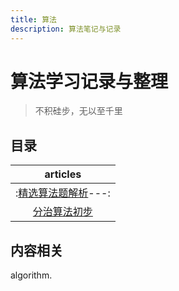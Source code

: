 ```yaml
---
title: 算法
description: 算法笔记与记录
---
```


# 算法学习记录与整理

> 不积硅步，无以至千里

## 目录

| articles        |
|:---------------:|
|:[精选算法题解析][1]---:|
| [分治算法初步][2]     |

## 内容相关

algorithm.

[1]: ./problem/index.md
[2]: ./分治算法初步.md
